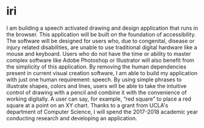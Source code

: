 # iri

I am building a speech activated drawing and design application that runs in the browser. This application will be built on the foundation of accessibility. The software will be designed for users who, due to congenital, disease or injury related disabilities, are unable to use traditional digital hardware like a mouse and keyboard. Users who do not have the time or ability to master complex software like Adobe Photoshop or Illustrator will also benefit from the simplicity of this application. By removing the human dependencies present in current visual creation software, I am able to build my application with just one human requirement: speech. By using simple phrases to illustrate shapes, colors and lines, users will be able to take the intuitive control of drawing with a pencil and combine it with the convenience of working digitally. A user can say, for example, “red square” to place a red square at a point on an XY chart. Thanks to a grant from UCLA's department of Computer Science, I will spend the 2017-2018 academic year conducting research and developing an application.
